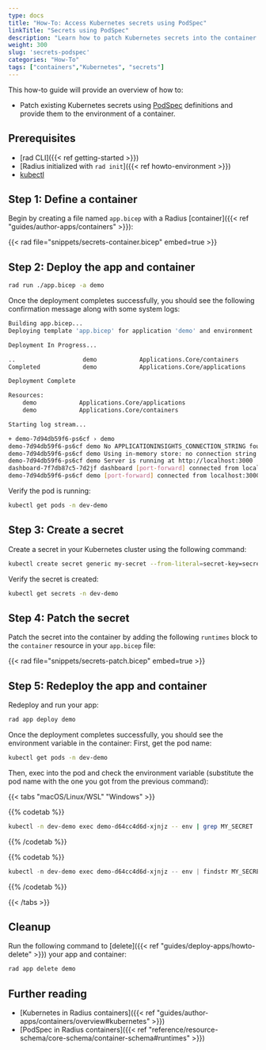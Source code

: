 ```yaml
---
type: docs
title: "How-To: Access Kubernetes secrets using PodSpec"
linkTitle: "Secrets using PodSpec"
description: "Learn how to patch Kubernetes secrets into the container environment using PodSpec definitions"
weight: 300
slug: 'secrets-podspec'
categories: "How-To"
tags: ["containers","Kubernetes", "secrets"]
---
```


This how-to guide will provide an overview of how to:

- Patch existing Kubernetes secrets using [PodSpec](https://kubernetes.io/docs/reference/kubernetes-api/workload-resources/pod-v1/#PodSpec) definitions and provide them to the environment of a container.

## Prerequisites

- [rad CLI]({{< ref getting-started >}})
- [Radius initialized with `rad init`]({{< ref howto-environment >}})
- [kubectl](https://kubernetes.io/docs/tasks/tools/install-kubectl/)

## Step 1: Define a container
Begin by creating a file named `app.bicep` with a Radius [container]({{< ref "guides/author-apps/containers" >}}):

{{< rad file="snippets/secrets-container.bicep" embed=true >}}

## Step 2: Deploy the app and container
```bash
rad run ./app.bicep -a demo
```

Once the deployment completes successfully, you should see the following confirmation message along with some system logs:

```bash
Building app.bicep...
Deploying template 'app.bicep' for application 'demo' and environment 'dev' from workspace 'dev'...

Deployment In Progress...

..                   demo            Applications.Core/containers
Completed            demo            Applications.Core/applications

Deployment Complete

Resources:
    demo            Applications.Core/applications
    demo            Applications.Core/containers

Starting log stream...

+ demo-7d94db59f6-ps6cf › demo
demo-7d94db59f6-ps6cf demo No APPLICATIONINSIGHTS_CONNECTION_STRING found, skipping Azure Monitor setup
demo-7d94db59f6-ps6cf demo Using in-memory store: no connection string found
demo-7d94db59f6-ps6cf demo Server is running at http://localhost:3000
dashboard-7f7db87c5-7d2jf dashboard [port-forward] connected from localhost:7007 -> ::7007
demo-7d94db59f6-ps6cf demo [port-forward] connected from localhost:3000 -> ::3000
```

Verify the pod is running:
    
```bash
kubectl get pods -n dev-demo
```

## Step 3: Create a secret

Create a secret in your Kubernetes cluster using the following command:

```bash
kubectl create secret generic my-secret --from-literal=secret-key=secret-value -n dev-demo
```

Verify the secret is created:

```bash
kubectl get secrets -n dev-demo
```

## Step 4: Patch the secret

Patch the secret into the container by adding the following `runtimes` block to the `container` resource in your `app.bicep` file:

{{< rad file="snippets/secrets-patch.bicep" embed=true >}}

## Step 5: Redeploy the app and container

Redeploy and run your app:

```bash
rad app deploy demo
```

Once the deployment completes successfully, you should see the environment variable in the container:
First, get the pod name:
```bash
kubectl get pods -n dev-demo
```

Then, exec into the pod and check the environment variable (substitute the pod name with the one you got from the previous command):

{{< tabs "macOS/Linux/WSL" "Windows" >}}

{{% codetab %}}

```bash
kubectl -n dev-demo exec demo-d64cc4d6d-xjnjz -- env | grep MY_SECRET
```

{{% /codetab %}}

{{% codetab %}}

```powershell
kubectl -n dev-demo exec demo-d64cc4d6d-xjnjz -- env | findstr MY_SECRET
```

{{% /codetab %}}

{{< /tabs >}}

## Cleanup

Run the following command to [delete]({{< ref "guides/deploy-apps/howto-delete" >}}) your app and container:

```bash
rad app delete demo
```

## Further reading

- [Kubernetes in Radius containers]({{< ref "guides/author-apps/containers/overview#kubernetes" >}})
- [PodSpec in Radius containers]({{< ref "reference/resource-schema/core-schema/container-schema#runtimes" >}})